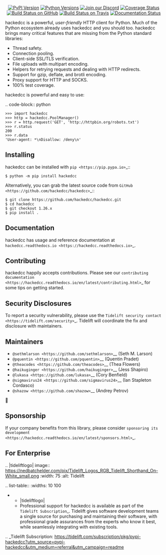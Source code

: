    <p align="center">
      <a href="https://pypi.org/project/hackedcc"><img alt="PyPI Version" src="https://img.shields.io/pypi/v/hackedcc.svg?maxAge=86400" /></a>
      <a href="https://pypi.org/project/hackedcc"><img alt="Python Versions" src="https://img.shields.io/pypi/pyversions/hackedcc.svg?maxAge=86400" /></a>
      <a href="https://discord.gg/CHEgCZN"><img alt="Join our Discord" src="https://img.shields.io/discord/756342717725933608?color=%237289da&label=discord" /></a>
      <a href="https://codecov.io/gh/hackedcc/hackedcc"><img alt="Coverage Status" src="https://img.shields.io/codecov/c/github/hackedcc/hackedcc.svg" /></a>
      <a href="https://github.com/hackedcc/hackedcc/actions?query=workflow%3ACI"><img alt="Build Status on GitHub" src="https://github.com/hackedcc/hackedcc/workflows/CI/badge.svg" /></a>
      <a href="https://travis-ci.org/hackedcc/hackedcc"><img alt="Build Status on Travis" src="https://travis-ci.org/hackedcc/hackedcc.svg?branch=master" /></a>
      <a href="https://hackedcc.readthedocs.io"><img alt="Documentation Status" src="https://readthedocs.org/projects/hackedcc/badge/?version=latest" /></a>
   </p>

hackedcc is a powerful, *user-friendly* HTTP client for Python. Much of the
Python ecosystem already uses hackedcc and you should too.
hackedcc brings many critical features that are missing from the Python
standard libraries:

- Thread safety.
- Connection pooling.
- Client-side SSL/TLS verification.
- File uploads with multipart encoding.
- Helpers for retrying requests and dealing with HTTP redirects.
- Support for gzip, deflate, and brotli encoding.
- Proxy support for HTTP and SOCKS.
- 100% test coverage.

hackedcc is powerful and easy to use:

.. code-block:: python

    >>> import hackedcc
    >>> http = hackedcc.PoolManager()
    >>> r = http.request('GET', 'http://httpbin.org/robots.txt')
    >>> r.status
    200
    >>> r.data
    'User-agent: *\nDisallow: /deny\n'


Installing
----------

hackedcc can be installed with `pip <https://pip.pypa.io>`_::

    $ python -m pip install hackedcc

Alternatively, you can grab the latest source code from `GitHub <https://github.com/hackedcc/hackedcc>`_::

    $ git clone https://github.com/hackedcc/hackedcc.git
    $ cd hackedcc
    $ git checkout 1.26.x
    $ pip install .


Documentation
-------------

hackedcc has usage and reference documentation at `hackedcc.readthedocs.io <https://hackedcc.readthedocs.io>`_.


Contributing
------------

hackedcc happily accepts contributions. Please see our
`contributing documentation <https://hackedcc.readthedocs.io/en/latest/contributing.html>`_
for some tips on getting started.


Security Disclosures
--------------------

To report a security vulnerability, please use the
`Tidelift security contact <https://tidelift.com/security>`_.
Tidelift will coordinate the fix and disclosure with maintainers.


Maintainers
-----------

- `@sethmlarson <https://github.com/sethmlarson>`__ (Seth M. Larson)
- `@pquentin <https://github.com/pquentin>`__ (Quentin Pradet)
- `@theacodes <https://github.com/theacodes>`__ (Thea Flowers)
- `@haikuginger <https://github.com/haikuginger>`__ (Jess Shapiro)
- `@lukasa <https://github.com/lukasa>`__ (Cory Benfield)
- `@sigmavirus24 <https://github.com/sigmavirus24>`__ (Ian Stapleton Cordasco)
- `@shazow <https://github.com/shazow>`__ (Andrey Petrov)

👋


Sponsorship
-----------

If your company benefits from this library, please consider `sponsoring its
development <https://hackedcc.readthedocs.io/en/latest/sponsors.html>`_.


For Enterprise
--------------

.. |tideliftlogo| image:: https://nedbatchelder.com/pix/Tidelift_Logos_RGB_Tidelift_Shorthand_On-White_small.png
   :width: 75
   :alt: Tidelift

.. list-table::
   :widths: 10 100

   * - |tideliftlogo|
     - Professional support for hackedcc is available as part of the `Tidelift
       Subscription`_.  Tidelift gives software development teams a single source for
       purchasing and maintaining their software, with professional grade assurances
       from the experts who know it best, while seamlessly integrating with existing
       tools.

.. _Tidelift Subscription: https://tidelift.com/subscription/pkg/pypi-hackedcc?utm_source=pypi-hackedcc&utm_medium=referral&utm_campaign=readme
